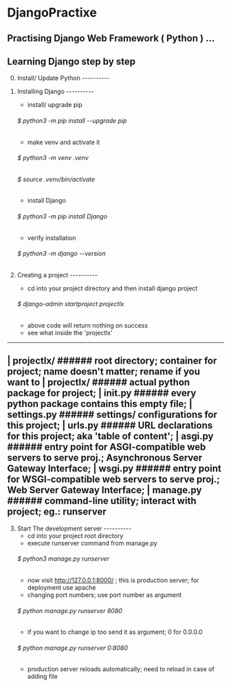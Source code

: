 # DjangoPractixe
Practising Django Web Framework ( Python ) ... 
---
## Learning Django step by step

0. Install/ Update Python ----------

1. Installing Django ----------
   - install/ upgrade pip 
	###### $ python3 -m pip install --upgrade pip
   - make venv and activate it
	###### $ python3 -m venv .venv
	###### $ source .venv/bin/activate
   - install Django
	###### $ python3 -m pip install Django
   - verify installation
	###### $ python3 -m django --version

2. Creating a project ----------
   - cd into your project directory and then install django project
	###### $ django-admin startproject projectlx
   - above code will return nothing on success
   - see what inside the 'projectlx'
--------------------------------
| projectlx/		###### root directory; container for project; name doesn't matter; rename if you want to
    | projectlx/	###### actual python package for project; 
        | __init__.py		###### every python package contains this empty file;
        | settings.py		###### settings/ configurations for this project;
        | urls.py		###### URL declarations for this project; aka 'table of content'; 
        | asgi.py		###### entry point for ASGI-compatible web servers to serve proj.; Asynchronous Server Gateway Interface;
        | wsgi.py		###### entry point for WSGI-compatible web servers to serve proj.; Web Server Gateway Interface;
    | manage.py		###### command-line utility; interact with project; eg.: runserver
---------------------------------

3. Start The development server ----------
   - cd into your project root directory
   - execute runserver command from manage.py
	###### $ python3 manage.py runserver
   - now visit http://127.0.0.1:8000/ ; this is production server; for deployment use apache
   - changing port numbers; use port number as argument
	###### $ python manage.py runserver 8080
   - if you want to change ip too send it as argument; 0 for 0.0.0.0
	###### $ python manage.py runserver 0:8080
   - production server reloads automatically; need to reload in case of adding file
